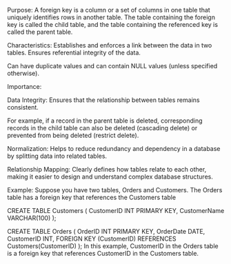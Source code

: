
Purpose: A foreign key is a column or a set of columns in one table that uniquely identifies rows in another table. The table containing the foreign key is called the child table, and the table containing the referenced key is called the parent table.

Characteristics:
Establishes and enforces a link between the data in two tables.
Ensures referential integrity of the data.

Can have duplicate values and can contain NULL values (unless specified otherwise).

Importance:

Data Integrity: Ensures that the relationship between tables remains consistent.

For example, if a record in the parent table is deleted, corresponding records in the child table can also be deleted (cascading delete) or prevented from being deleted (restrict delete).

Normalization: Helps to reduce redundancy and dependency in a database by splitting data into related tables.

Relationship Mapping: Clearly defines how tables relate to each other, making it easier to design and understand complex database structures.


Example:
Suppose you have two tables, Orders and Customers. The Orders table has a foreign key that references the Customers table


CREATE TABLE Customers (
    CustomerID INT PRIMARY KEY,
    CustomerName VARCHAR(100)
);

CREATE TABLE Orders (
    OrderID INT PRIMARY KEY,
    OrderDate DATE,
    CustomerID INT,
    FOREIGN KEY (CustomerID) REFERENCES Customers(CustomerID)
);
In this example, CustomerID in the Orders table is a foreign key that references CustomerID in the Customers table.
